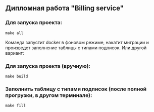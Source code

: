 ## Дипломная работа "Billing service"

### Для запуска проекта:
```shell
make all
```

Команда запустит docker в фоновом режиме, накатит миграции и произведет заполнение таблицы с типами подписок.
Или другой вариант:
### Для запуска проекта (вручную):
```shell
make build
```

### Заполнить таблицу с типами подписок (после полной прогрузки, в другом терминале):
```shell
make fill
```